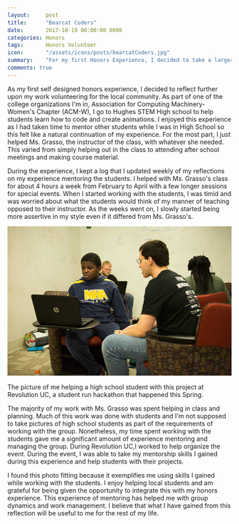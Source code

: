 ```yaml
---
layout:     post
title:      "Bearcat Coders"
date:       2017-10-19 00:00:00 0000
categories: Honors
tags:       Honors Volunteer
icon:       "/assets/icons/posts/bearcatCoders.jpg"
summary: 	"For my first Honors Experience, I decided to take a larger involvement in the Association for Computing Machinery, Women's Chapter (ACM-W) and their program to help teach coding to local high school students at Hughes STEM High School."
comments: true
---
```


As my first self designed honors experience, I decided to reflect further upon my work volunteering for the local community. As part of one of the college organizations I'm in, Association for Computing Machinery-Women's Chapter (ACM-W), I go to Hughes STEM High school to help students learn how to code and create animations. I enjoyed this experience as I had taken time to mentor other students while I was in High School so this felt like a natural continuation of my experience. For the most part, I just helped Ms. Grasso, the instructor of the class, with whatever she needed. This varied from simply helping out in the class to attending after school meetings and making course material.

During the experience, I kept a log that I updated weekly of my reflections on my experience mentoring the students. I helped with Ms. Grasso's class for about 4 hours a week from February to April with a few longer sessions for special events. When I started working with the students, I was timid and was worried about what the students would think of my manner of teaching opposed to their instructor. As the weeks went on, I slowly started being more assertive in my style even if it differed from Ms. Grasso's.

![Tutoring at Revolution UC](/assets/projects/bearcat-coders/hughes.jpg)

The picture of me helping a high school student with this project at Revolution UC, a student run hackathon that happened this Spring.

The majority of my work with Ms. Grasso was spent helping in class and planning. Much of this work was done with students and I'm not supposed to take pictures of high school students as part of the requirements of working with the group. Nonetheless, my time spent working with the students gave me a significant amount of experience mentoring and managing the group. During Revolution UC,I worked to help organize the event. During the event, I was able to take my mentorship skills I gained during this experience and help students with their projects.

I found this photo fitting because it exemplifies me using skills I gained while working with the students. I enjoy helping local students and am grateful for being given the opportunity to integrate this with my honors experience. This experience of mentoring has helped me with group dynamics and work management. I believe that what I have gained from this reflection will be useful to me for the rest of my life.

